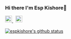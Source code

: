 ### Hi there I'm Esp Kishore👋


<a href="https://www.linkedin.com/in/kishore-eppa/">
  <img alt="espkishore's Linkdein" width="22px" src="https://cdn.jsdelivr.net/npm/simple-icons@v3/icons/linkedin.svg" />
</a> &nbsp;


<a href="https://www.instagram.com/kishore_esp/">
  <img alt="espkishore's Instagram" width="22px" src="https://cdn.jsdelivr.net/npm/simple-icons@v3/icons/instagram.svg" />
</a>
<br/>
<br/>

<!-- - 🔭 I’m currently working on an Influencer Marketing product.
- 🌱 I’m currently learning Haskell.
- 💬 Ask me about Java, Golang, System design or any tech related stuff.
- 😄 Pronouns: He/His -->

<a href="https://github.com/espkishore98">
  <img align="center" src="https://github-readme-stats.vercel.app/api?username=espkishore98&show_icons=true&hide=contribs,prs&count_private=true&theme=gruvbox" alt="espkishore's github status" />
</a>
<br>
<!-- <a href="https://github.com/espkishore98">
  <img align="center" src="https://github-readme-stats.vercel.app/api/top-langs/?username=espkishore98&theme=light&count_private=true&layout=compact&theme=gruvbox" alt="espkishore's most used languages" />
</a> -->

<!--
**espkishore98/espkishore98** is a ✨ _special_ ✨ repository because its `README.md` (this file) appears on your GitHub profile.
Here are some ideas to get you started:

- 🔭 I’m currently working on ...
- 🌱 I’m currently learning ...
- 👯 I’m looking to collaborate on ...
- 🤔 I’m looking for help with ...
- 💬 Ask me about ...
- 📫 How to reach me: ...
- 😄 Pronouns: ...
- ⚡ Fun fact: ...
-->

